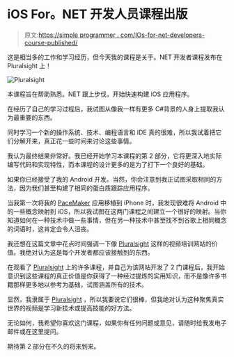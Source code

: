 # iOS For。NET 开发人员课程出版

> 原文:[https://simple programmer . com/IOs-for-net-developers-course-published/](https://simpleprogrammer.com/ios-for-net-developers-course-published/)

这是相当多的工作和学习经历，但今天我的课程是关于。NET 开发者课程发布在 Pluralsight 上！

![Pluralsight](img/6f1dcea54d36467f25fa8b6991072a02.png)

本课程旨在帮助熟悉。NET 跟上步伐，开始快速构建 iOS 应用程序。

在经历了自己的学习过程后，我试图从像我一样有更多 C#背景的人身上提取我认为最重要的东西。

同时学习一个新的操作系统、技术、编程语言和 IDE 真的很难，所以我试着把它们分解开来，真正花一些时间来讨论这些事情。

我认为最终结果非常好。我已经开始学习本课程的第 2 部分，它将更深入地实际编写代码和实现特性，而本课程的设计更多的是为了打下一个良好的基础。

如果你已经接受了我的 Android 开发。当然，你会注意到我正试图采取相同的方法，因为我们甚至构建了相同的蛋白质跟踪应用程序。

当我第一次将我的 [PaceMaker](http://pacemakerapp.com/) 应用移植到 iPhone 时，我发现很难将 Android 中的一些概念映射到 iOS，所以我试图在这两门课程之间建立一个很好的映射。当你知道如何在一种技术中做一些事情，但在另一种技术中甚至找不到谷歌上相同概念的词语时，这肯定会令人沮丧。

我还想在这篇文章中花点时间强调一下像 [Pluralsight](https://simpleprogrammer.com/pluralsight) 这样的视频培训网站的价值。我绝对认为这是每个开发者都应该接触到的东西。

在观看了 [Pluralsight](https://simpleprogrammer.com/pluralsight) 上的许多课程，并自己为该网站开发了 2 门课程后，我开始意识到这些课程的真正价值是你获得了一种经过提炼的实用知识，而不是像许多书籍那样更多地以参考为基础，试图涵盖所有的技术。

显然，我隶属于 [Pluralsight](https://simpleprogrammer.com/pluralsight) ，所以我要说它们很棒，但我绝对认为这种聚焦真实世界的视频是学习新技术或提高技能的好方法。

无论如何，我希望你喜欢这门课程，如果你有任何问题或意见，请随时给我发电子邮件或在这里提问。

期待第 2 部分在不久的将来到来。